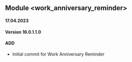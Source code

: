 ## Module <work_anniversary_reminder>

#### 17.04.2023
#### Version 16.0.1.1.0
#### ADD

- Initial commit for Work Anniversary Reminder
